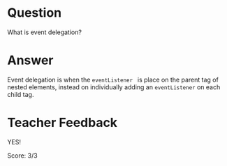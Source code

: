 # Question
What is event delegation?

# Answer
Event delegation is when the `eventListener ` is place on the parent tag of nested elements, instead on individually adding an `eventListener` on each child tag.

# Teacher Feedback

YES!

Score: 3/3
